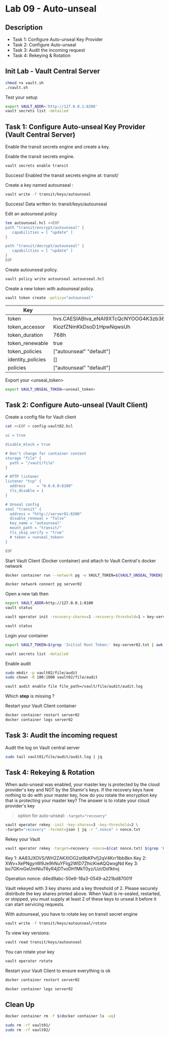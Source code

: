 # Lab 09 - Auto-unseal

<walkthrough-tutorial-duration duration="40.0"></walkthrough-tutorial-duration>

## Description

* Task 1: Configure Auto-unseal Key Provider
* Task 2: Configure Auto-unseal
* Task 3: Audit the incoming request
* Task 4: Rekeying & Rotation


## Init Lab - Vault Central Server

```bash
chmod +x vault.sh
./vault.sh
```

Test your setup

```bash
export VAULT_ADDR='http://127.0.0.1:8200' 
vault secrets list -detailed
```

## Task 1: Configure Auto-unseal Key Provider (Vault Central Server)

Enable the transit secrets engine and create a key.

Enable the transit secrets engine.

```bash
vault secrets enable transit
```
Success! Enabled the transit secrets engine at: transit/

Create a key named autounseal :

```bash
vault write -f transit/keys/autounseal
```

Success! Data written to: transit/keys/autounseal

Edit an autounseal policy

```bash
tee autounseal.hcl <<EOF
path "transit/encrypt/autounseal" {
   capabilities = [ "update" ]
}

path "transit/decrypt/autounseal" {
   capabilities = [ "update" ]
}
EOF
```

Create autounseal policy.

```bash
vault policy write autounseal autounseal.hcl
```

Create a new token with autounseal policy.

```bash
vault token create -policy="autounseal"
```

Key                 |Value
---                 |-----
token               |hvs.CAESIABIva_eNAI9XTcQcNYOOG4K3zb36OoKB1pRe20g2dZ5Gh4KHGh2cy42QnNkSnlJeVJVTGROaVhieFlTQUtEeEk
token_accessor      |KiozfZNmKkDsoD1HpwNqwsUh
token_duration      |768h
token_renewable     |true
token_policies      |["autounseal" "default"]
identity_policies   |[]
policies            |["autounseal" "default"]

Export your <unseal_token>

```bash
export VAULT_UNSEAL_TOKEN=<unseal_token>
```

## Task 2: Configure Auto-unseal (Vault Client)

Create a config file for Vault client

```bash
cat <<EOF > config-vault02.hcl

ui = true

disable_mlock = true

# Don't change for container context
storage "file" {
  path = "/vault/file"
}

# HTTP listener
listener "tcp" {
  address     = "0.0.0.0:8100"
  tls_disable = 1
}

# Unseal config
seal "transit" {
  address = "http://server01:8200"
  disable_renewal = "false"
  key_name = "autounseal"
  mount_path = "transit/"
  tls_skip_verify = "true"
  # token = <unseal_token>
}

EOF
```

Start Vault Client (Docker container) and attach to Vault Central's docker network

```bash
docker container run --network pg -e VAULT_TOKEN=${VAULT_UNSEAL_TOKEN}  --cap-add IPC_LOCK --name server02 -d -p 8100:8100 -v $(pwd)/config-vault02.hcl:/vault/config/vault.hcl -v $(pwd)/vault02/file:/vault/file hashicorp/vault:1.12.4 vault server -config=/vault/config/vault.hcl

docker network connect pg server02
```

Open a new tab then

```bash
export VAULT_ADDR=http://127.0.0.1:8100
vault status
```

```bash
vault operator init -recovery-shares=1 -recovery-threshold=1 > key-server02.txt

vault status
```

Login your container

```bash
export VAULT_TOKEN=$(grep 'Initial Root Token:' key-server02.txt | awk '{print $NF}')

vault secrets list -detailed
```

Enable audit

```bash
sudo mkdir -p vault02/file/audit
sudo chown -R 100:1000 vault02/file/audit

vault audit enable file file_path=/vault/file/audit/audit.log
```

Which **step** is missing ?

Restart your Vault Client container

```bash
docker container restart server02
docker container logs server02
```

## Task 3: Audit the incoming request

Audit the log on Vault central server

```bash
sudo tail vault01/file/audit/audit.log | jq
```


## Task 4: Rekeying & Rotation

When auto-unseal was enabled, your master key is protected by the cloud provider's key and NOT by the Shamir's keys. If the recovery keys have nothing to do with your master key, how do you rotate the encryption
key that is protecting your master key?
The answer is to rotate your cloud provider's key

> option for auto-unseal: `-target="recovery"`

```bash
vault operator rekey -init -key-shares=3 -key-threshold=2 \
-target="recovery" -format=json | jq -r ".nonce" > nonce.txt
```

Rekey your Vault

```bash
vault operator rekey -target=recovery -nonce=$(cat nonce.txt) $(grep 'Key 1:' key-server02.txt | awk '{print $NF}')
```

Key 1: AA83JXOVS/WH2ZAKXIOG2st9bKPxfj2qV4Krr1lbb8kn
Key 2: XWv+XePNgynW9Je9hNuYFlig2WID7ZhicKieAQQwxgNd
Key 3: bo7GKmGeUmNluT6yR4jDTvoDH1MkT0yz/UzI/Dd1khvj

Operation nonce: d4ed9abc-50e6-18a3-0549-a221bd87001f

Vault rekeyed with 3 key shares and a key threshold of 2. Please securely
distribute the key shares printed above. When Vault is re-sealed, restarted,
or stopped, you must supply at least 2 of these keys to unseal it before it
can start servicing requests.


With autounseal, you have to rotate key on transit secret engine

```bash
vault write -f transit/keys/autounseal/rotate
```

To view key versions:

```bash
vault read transit/keys/autounseal
```

You can rotate your key

```bash
vault operator rotate
```

Restart your Vault Client to ensure everything is ok

```bash
docker container restart server02

docker container logs server02
```

## Clean Up

```bash
docker container rm -f $(docker container ls -aq)

sudo rm -rf vault01/
sudo rm -rf vault02/
```